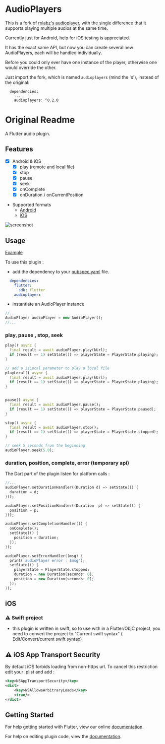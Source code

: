 # AudioPlayers

This is a fork of [rxlabz's audioplayer](https://github.com/rxlabz/audioplayer), with the single difference that it supports playing multiple audios at the same time.

Currently just for Android, help for iOS testing is appreciated.

It has the exact same API, but now you can create several new AudioPlayers, each will be handled individually.

Before you could only ever have one instance of the player, otherwise one would override the other.

Just import the fork, which is named `audioplayers` (mind the 's'), instead of the original:

```
  dependencies:
    ...
    audioplayers: ^0.2.0
```

# Original Readme

A Flutter audio plugin. 
 
## Features
 
- [x] Android & iOS
  - [x] play (remote and local file)
  - [x] stop
  - [x] pause
  - [x] seek
  - [x] onComplete
  - [x] onDuration / onCurrentPosition

- Supported formats 
  - [Android](https://developer.android.com/guide/topics/media/media-formats.html)
  - [iOS](http://www.techotopia.com/index.php/Playing_Audio_on_iOS_8_using_AVAudioPlayer#Supported_Audio_Formats)

![screenshot](https://github.com/rxlabz/audioplayer/blob/master/screenshot.png?raw=true)

## Usage

[Example](https://github.com/rxlabz/audioplayer/blob/master/example/lib/main.dart) 

To use this plugin : 

- add the dependency to your [pubspec.yaml](https://github.com/rxlabz/audioplayer/blob/master/example/pubspec.yaml) file.

```yaml
  dependencies:
    flutter:
      sdk: flutter
    audioplayer:
```

- instantiate an AudioPlayer instance

```dart
//...
AudioPlayer audioPlayer = new AudioPlayer();
//...
```

### play, pause , stop, seek

```dart
play() async {
  final result = await audioPlayer.play(kUrl);
  if (result == 1) setState(() => playerState = PlayerState.playing);
}

// add a isLocal parameter to play a local file
playLocal() async {
  final result = await audioPlayer.play(kUrl);
  if (result == 1) setState(() => playerState = PlayerState.playing);
}


pause() async {
  final result = await audioPlayer.pause();
  if (result == 1) setState(() => playerState = PlayerState.paused);
}

stop() async {
  final result = await audioPlayer.stop();
  if (result == 1) setState(() => playerState = PlayerState.stopped);
}

// seek 5 seconds from the beginning
audioPlayer.seek(5.0);

```

### duration, position, complete, error (temporary api) 

The Dart part of the plugin listen for platform calls :

```dart
//...
audioPlayer.setDurationHandler((Duration d) => setState(() {
  duration = d;
}));

audioPlayer.setPositionHandler((Duration  p) => setState(() {
  position = p;
}));

audioPlayer.setCompletionHandler(() {
  onComplete();
  setState(() {
    position = duration;
  });
});

audioPlayer.setErrorHandler((msg) {
  print('audioPlayer error : $msg');
  setState(() {
    playerState = PlayerState.stopped;
    duration = new Duration(seconds: 0);
    position = new Duration(seconds: 0);
  });
});
```

## iOS
   
### :warning: Swift project

- this plugin is written in swift, so to use with in a Flutter/ObjC project, 
you need to convert the project to "Current swift syntax" ( Edit/Convert/current swift syntax)  

## :warning: iOS App Transport Security

By default iOS forbids loading from non-https url. To cancel this restriction edit your .plist and add :
 
```xml
<key>NSAppTransportSecurity</key>
<dict>
    <key>NSAllowsArbitraryLoads</key>
    <true/>
</dict>
```

## Getting Started

For help getting started with Flutter, view our online
[documentation](http://flutter.io/).

For help on editing plugin code, view the [documentation](https://flutter.io/platform-plugins/#edit-code).
